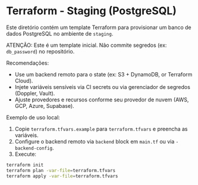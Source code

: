 # Terraform - Staging (PostgreSQL)

Este diretório contém um template Terraform para provisionar um banco de dados PostgreSQL no ambiente de `staging`.

ATENÇÃO: Este é um template inicial. Não commite segredos (ex: `db_password`) no repositório.

Recomendações:

- Use um backend remoto para o state (ex: S3 + DynamoDB, or Terraform Cloud).
- Injete variáveis sensíveis via CI secrets ou via gerenciador de segredos (Doppler, Vault).
- Ajuste provedores e recursos conforme seu provedor de nuvem (AWS, GCP, Azure, Supabase).

Exemplo de uso local:

1. Copie `terraform.tfvars.example` para `terraform.tfvars` e preencha as variáveis.
2. Configure o backend remoto via `backend` block em `main.tf` ou via `-backend-config`.
3. Execute:

```bash
terraform init
terraform plan -var-file=terraform.tfvars
terraform apply -var-file=terraform.tfvars
```
